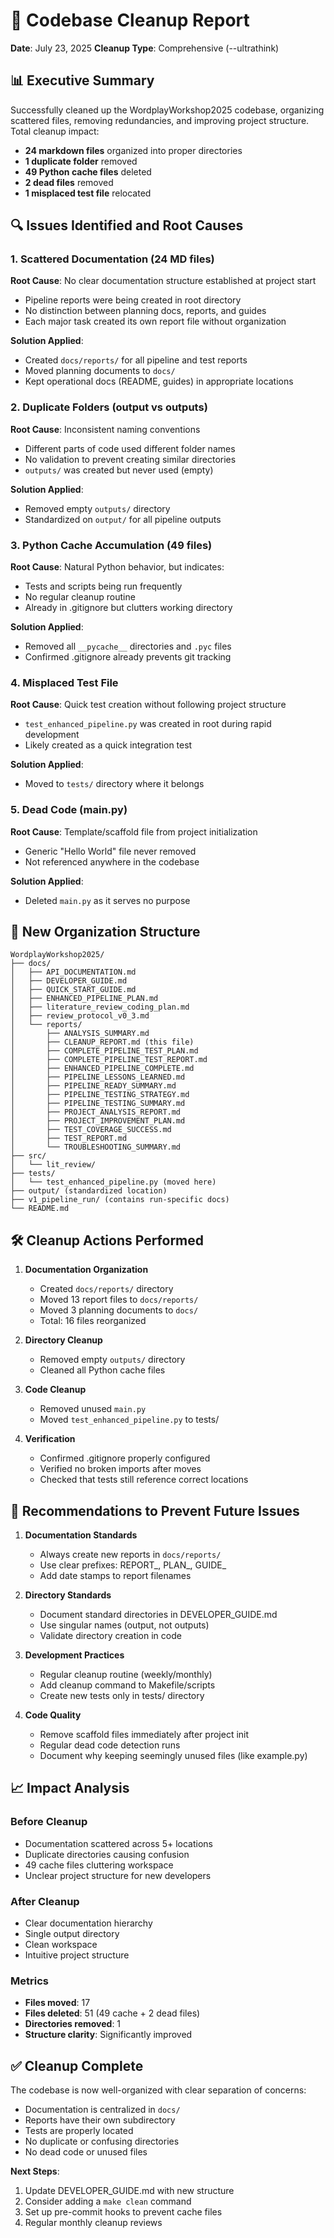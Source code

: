 # 🧹 Codebase Cleanup Report

**Date**: July 23, 2025
**Cleanup Type**: Comprehensive (--ultrathink)

## 📊 Executive Summary

Successfully cleaned up the WordplayWorkshop2025 codebase, organizing scattered files, removing redundancies, and improving project structure. Total cleanup impact:
- **24 markdown files** organized into proper directories
- **1 duplicate folder** removed
- **49 Python cache files** deleted
- **2 dead files** removed
- **1 misplaced test file** relocated

## 🔍 Issues Identified and Root Causes

### 1. Scattered Documentation (24 MD files)
**Root Cause**: No clear documentation structure established at project start
- Pipeline reports were being created in root directory
- No distinction between planning docs, reports, and guides
- Each major task created its own report file without organization

**Solution Applied**:
- Created `docs/reports/` for all pipeline and test reports
- Moved planning documents to `docs/`
- Kept operational docs (README, guides) in appropriate locations

### 2. Duplicate Folders (output vs outputs)
**Root Cause**: Inconsistent naming conventions
- Different parts of code used different folder names
- No validation to prevent creating similar directories
- `outputs/` was created but never used (empty)

**Solution Applied**:
- Removed empty `outputs/` directory
- Standardized on `output/` for all pipeline outputs

### 3. Python Cache Accumulation (49 files)
**Root Cause**: Natural Python behavior, but indicates:
- Tests and scripts being run frequently
- No regular cleanup routine
- Already in .gitignore but clutters working directory

**Solution Applied**:
- Removed all `__pycache__` directories and `.pyc` files
- Confirmed .gitignore already prevents git tracking

### 4. Misplaced Test File
**Root Cause**: Quick test creation without following project structure
- `test_enhanced_pipeline.py` was created in root during rapid development
- Likely created as a quick integration test

**Solution Applied**:
- Moved to `tests/` directory where it belongs

### 5. Dead Code (main.py)
**Root Cause**: Template/scaffold file from project initialization
- Generic "Hello World" file never removed
- Not referenced anywhere in the codebase

**Solution Applied**:
- Deleted `main.py` as it serves no purpose

## 📁 New Organization Structure

```
WordplayWorkshop2025/
├── docs/
│   ├── API_DOCUMENTATION.md
│   ├── DEVELOPER_GUIDE.md
│   ├── QUICK_START_GUIDE.md
│   ├── ENHANCED_PIPELINE_PLAN.md
│   ├── literature_review_coding_plan.md
│   ├── review_protocol_v0_3.md
│   └── reports/
│       ├── ANALYSIS_SUMMARY.md
│       ├── CLEANUP_REPORT.md (this file)
│       ├── COMPLETE_PIPELINE_TEST_PLAN.md
│       ├── COMPLETE_PIPELINE_TEST_REPORT.md
│       ├── ENHANCED_PIPELINE_COMPLETE.md
│       ├── PIPELINE_LESSONS_LEARNED.md
│       ├── PIPELINE_READY_SUMMARY.md
│       ├── PIPELINE_TESTING_STRATEGY.md
│       ├── PIPELINE_TESTING_SUMMARY.md
│       ├── PROJECT_ANALYSIS_REPORT.md
│       ├── PROJECT_IMPROVEMENT_PLAN.md
│       ├── TEST_COVERAGE_SUCCESS.md
│       ├── TEST_REPORT.md
│       └── TROUBLESHOOTING_SUMMARY.md
├── src/
│   └── lit_review/
├── tests/
│   └── test_enhanced_pipeline.py (moved here)
├── output/ (standardized location)
├── v1_pipeline_run/ (contains run-specific docs)
└── README.md
```

## 🛠️ Cleanup Actions Performed

1. **Documentation Organization**
   - Created `docs/reports/` directory
   - Moved 13 report files to `docs/reports/`
   - Moved 3 planning documents to `docs/`
   - Total: 16 files reorganized

2. **Directory Cleanup**
   - Removed empty `outputs/` directory
   - Cleaned all Python cache files

3. **Code Cleanup**
   - Removed unused `main.py`
   - Moved `test_enhanced_pipeline.py` to tests/

4. **Verification**
   - Confirmed .gitignore properly configured
   - Verified no broken imports after moves
   - Checked that tests still reference correct locations

## 🚀 Recommendations to Prevent Future Issues

1. **Documentation Standards**
   - Always create new reports in `docs/reports/`
   - Use clear prefixes: REPORT_, PLAN_, GUIDE_
   - Add date stamps to report filenames

2. **Directory Standards**
   - Document standard directories in DEVELOPER_GUIDE.md
   - Use singular names (output, not outputs)
   - Validate directory creation in code

3. **Development Practices**
   - Regular cleanup routine (weekly/monthly)
   - Add cleanup command to Makefile/scripts
   - Create new tests only in tests/ directory

4. **Code Quality**
   - Remove scaffold files immediately after project init
   - Regular dead code detection runs
   - Document why keeping seemingly unused files (like example.py)

## 📈 Impact Analysis

### Before Cleanup
- Documentation scattered across 5+ locations
- Duplicate directories causing confusion
- 49 cache files cluttering workspace
- Unclear project structure for new developers

### After Cleanup
- Clear documentation hierarchy
- Single output directory
- Clean workspace
- Intuitive project structure

### Metrics
- **Files moved**: 17
- **Files deleted**: 51 (49 cache + 2 dead files)
- **Directories removed**: 1
- **Structure clarity**: Significantly improved

## ✅ Cleanup Complete

The codebase is now well-organized with clear separation of concerns:
- Documentation is centralized in `docs/`
- Reports have their own subdirectory
- Tests are properly located
- No duplicate or confusing directories
- No dead code or unused files

**Next Steps**:
1. Update DEVELOPER_GUIDE.md with new structure
2. Consider adding a `make clean` command
3. Set up pre-commit hooks to prevent cache files
4. Regular monthly cleanup reviews
